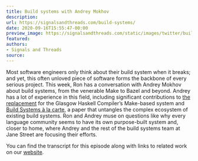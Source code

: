 ```yaml
---
title: Build systems with Andrey Mokhov
description:
url: https://signalsandthreads.com/build-systems/
date: 2020-09-16T15:55:47-00:00
preview_image: https://signalsandthreads.com/static/images/twitter/build_systems.png
featured:
authors:
- Signals and Threads
source:
---
```


<p>Most software engineers only think about their build system when it breaks; and yet, this often unloved piece of software forms the backbone of every serious project. This week, Ron has a conversation with Andrey Mokhov about build systems, from the venerable Make to Bazel and beyond. Andrey has a lot of experience in this field, including significant contributions to <a href="https://gitlab.haskell.org/ghc/ghc/-/wikis/building/hadrian">the replacement</a> for the Glasgow Haskell Compiler&rsquo;s Make-based system and <a href="https://www.cambridge.org/core/journals/journal-of-functional-programming/article/build-systems-a-la-carte-theory-and-practice/097CE52C750E69BD16B78C318754C7A4">Build Systems &agrave; la carte</a>, a paper that untangles the complex ecosystem of existing build systems. Ron and Andrey muse on questions like why every language community seems to have its own purpose-built system and, closer to home, where Andrey and the rest of the build systems team at Jane Street are focusing their efforts.</p><p>You can find the transcript for this episode along with links to related work on our <a href="https://signalsandthreads.com/build-systems">website</a>.</p>

